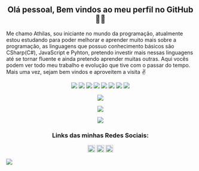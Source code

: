 <h2 align="center">Olá pessoal, Bem vindos ao meu perfil no GitHub 👋😄</h2>

<p>Me chamo Athilas, sou iniciante no mundo da programação, atualmente estou estudando para poder melhorar e aprender muito mais sobre a programação, as linguagens que possuo conhecimento básicos são CSharp(C#), JavaScript e Pyhton, pretendo investir mais nessas linguagens até se tornar fluente e ainda pretendo aprender muitas outras. Aqui vocês podem ver todo meu trabalho e evolução que tive com o passar do tempo. Mais uma vez, sejam bem vindos e aproveitem a visita ✌️</p>

<p align="center">
  <img src="https://img.shields.io/twitter/url?color=%23E34F26&label=Html5&logo=Html5&logoColor=%23E34F26&style=flat-square&url=https%3A%2F%2Fsimpleicons.org%2Ficons%2Fhtml5.svg">  <img src="https://img.shields.io/twitter/url?color=%231572B6&label=CSS3&logo=CSS3&logoColor=%231572B6&style=flat-square&url=https%3A%2F%2Fimg.shields.io%2Fbadge%2FCSS-css-blue">  <img src="https://img.shields.io/twitter/url?color=%23F7DF1E&label=JavaScript&logo=JavaScript&logoColor=%23F7DF1E&style=flat-square&url=https%3A%2F%2Fimg.shields.io%2Fbadge%2FJs-javascript-yellow">  <img src="https://img.shields.io/twitter/url?color=%23239120&label=CSharp&logo=C%20Sharp&logoColor=%23239120&style=flat-square&url=https%3A%2F%2Fimg.shields.io%2Fbadge%2FC%2523-csharp-green"> <img src="https://img.shields.io/twitter/url?color=%233776AB&label=Python&logo=Python&logoColor=%233776AB&style=flat-square&url=https%3A%2F%2Fimg.shields.io%2Fbadge%2FPy-python-blue">  <img src="https://img.shields.io/twitter/url?color=blue&label=React&logo=React&logoColor=blue&style=flat-square&url=https%3A%2F%2Fsimpleicons.org%2Ficons%2Freact.svg">  <img src="https://img.shields.io/twitter/url?color=%23339933&label=Node.Js&logo=Node.Js&logoColor=%23339933&style=flat-square&url=https%3A%2F%2Fsimpleicons.org%2Ficons%2Fnode-dot-js.svg">   <img src="https://img.shields.io/twitter/url?color=%233178C6&label=TypeScript&logo=TypeScript&logoColor=%233178C6&style=flat-square&url=https%3A%2F%2Fsimpleicons.org%2Ficons%2Ftypescript.svg">
</p>

<p align="center">
  <img src="https://komarev.com/ghpvc/?username=Athilas-Silva">
 </p>
 
<p align="center">
  <img src="https://github-readme-stats.vercel.app/api/top-langs/?username=Athilas-Silva&layout=compact&theme=react&langs_count=10">
</p>

<p align="center">
  <img src="https://github-readme-stats.vercel.app/api?username=Athilas-Silva&theme=react&show_icons=true">
</p>

<h3 align="center">Links das minhas Redes Sociais:</h3>

<p align="center">
  <a href="https://www.instagram.com/athilassilva/"><img src="https://cdn.jsdelivr.net/npm/simple-icons@3.0.1/icons/instagram.svg" alt="Instagram" height="20" width="20"/></a>
  <a href="https://www.linkedin.com/in/athilas-soares-silva-204541206/"><img src="https://cdn.jsdelivr.net/npm/simple-icons@3.0.1/icons/linkedin.svg" alt="Linkedln" height="20" width="20"/></a>
  <a href="https://www.facebook.com/athilas.silva"><img src="https://cdn.jsdelivr.net/npm/simple-icons@3.0.1/icons/facebook.svg" alt="Facebook" height="20" width="20"/></a>
</p>

![](https://hit.yhype.me/github/profile?user_id=71888055)

<!--
**Athilas-Silva/athilas-silva** is a ✨ _special_ ✨ repository because its `README.md` (this file) appears on your GitHub profile.

Here are some ideas to get you started:

- 🔭 I’m currently working on ...
- 🌱 I’m currently learning ...
- 👯 I’m looking to collaborate on ...
- 🤔 I’m looking for help with ...
- 💬 Ask me about ...
- 📫 How to reach me: ...
- 😄 Pronouns: ...
- ⚡ Fun fact: ...
### Hi there 👋
-->
